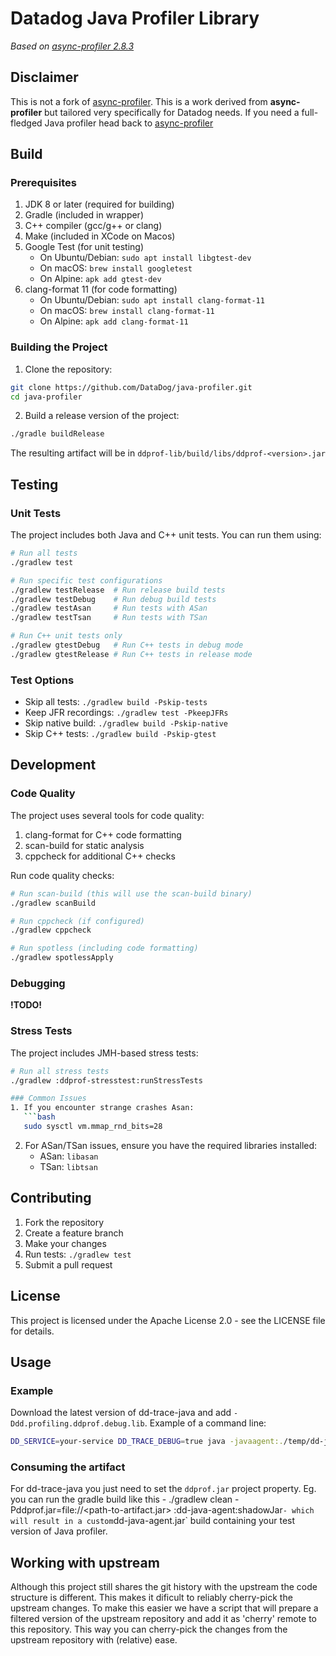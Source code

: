 # Datadog Java Profiler Library
_Based on [async-profiler 2.8.3](https://github.com/jvm-profiling-tools/java-profiler/releases/tag/v2.8.3)_

## Disclaimer
This is not a fork of [async-profiler](https://github.com/jvm-profiling-tools/async-profiler). This is a work derived from __async-profiler__ but tailored very specifically for Datadog needs.
If you need a full-fledged Java profiler head back to [async-profiler](https://github.com/jvm-profiling-tools/async-profiler)

## Build

### Prerequisites
1. JDK 8 or later (required for building)
2. Gradle (included in wrapper)
3. C++ compiler (gcc/g++ or clang)
4. Make (included in XCode on Macos)
5. Google Test (for unit testing)
   - On Ubuntu/Debian: `sudo apt install libgtest-dev`
   - On macOS: `brew install googletest`
   - On Alpine: `apk add gtest-dev`
6. clang-format 11 (for code formatting)
   - On Ubuntu/Debian: `sudo apt install clang-format-11`
   - On macOS: `brew install clang-format-11`
   - On Alpine: `apk add clang-format-11`

### Building the Project
1. Clone the repository:
```bash
git clone https://github.com/DataDog/java-profiler.git
cd java-profiler
```

2. Build a release version of the project:
```bash
./gradle buildRelease
```

The resulting artifact will be in `ddprof-lib/build/libs/ddprof-<version>.jar`

## Testing

### Unit Tests
The project includes both Java and C++ unit tests. You can run them using:

```bash
# Run all tests
./gradlew test

# Run specific test configurations
./gradlew testRelease  # Run release build tests
./gradlew testDebug    # Run debug build tests
./gradlew testAsan     # Run tests with ASan
./gradlew testTsan     # Run tests with TSan

# Run C++ unit tests only
./gradlew gtestDebug   # Run C++ tests in debug mode
./gradlew gtestRelease # Run C++ tests in release mode
```

### Test Options
- Skip all tests: `./gradlew build -Pskip-tests`
- Keep JFR recordings: `./gradlew test -PkeepJFRs`
- Skip native build: `./gradlew build -Pskip-native`
- Skip C++ tests: `./gradlew build -Pskip-gtest`

## Development

### Code Quality
The project uses several tools for code quality:

1. clang-format for C++ code formatting
2. scan-build for static analysis
3. cppcheck for additional C++ checks

Run code quality checks:
```bash
# Run scan-build (this will use the scan-build binary)
./gradlew scanBuild

# Run cppcheck (if configured)
./gradlew cppcheck

# Run spotless (including code formatting)
./gradlew spotlessApply
```

### Debugging
**!TODO!**

### Stress Tests
The project includes JMH-based stress tests:

```bash
# Run all stress tests
./gradlew :ddprof-stresstest:runStressTests

### Common Issues
1. If you encounter strange crashes Asan:
   ```bash
   sudo sysctl vm.mmap_rnd_bits=28
   ```

2. For ASan/TSan issues, ensure you have the required libraries installed:
   - ASan: `libasan`
   - TSan: `libtsan`

## Contributing
1. Fork the repository
2. Create a feature branch
3. Make your changes
4. Run tests: `./gradlew test`
5. Submit a pull request

## License
This project is licensed under the Apache License 2.0 - see the LICENSE file for details.

## Usage

### Example

Download the latest version of dd-trace-java and add `-Ddd.profiling.ddprof.debug.lib`. Example of a command line:
```bash
DD_SERVICE=your-service DD_TRACE_DEBUG=true java -javaagent:./temp/dd-java-agent.jar -Ddd.profiling.enabled=true -Ddd.profiling.ddprof.enabled=true -Ddd.profiling.ddprof.liveheap.enabled=true -Ddd.profiling.upload.period=10 -Ddd.profiling.start-force-first=true -Ddd.profiling.ddprof.debug.lib=~/dd/java-profiler/ddprof-lib/build/lib/main/debug/linux/x64/libjavaProfiler.so -XX:ErrorFile=${PWD}/hs_err_pid%p.log -XX:OnError='java -jar temp/dd-java-agent.jar uploadCrash hs_err_pid%p.log' -jar ./temp/renaissance-gpl-0.15.0.jar akka-uct -r 5
```

### Consuming the artifact

For dd-trace-java you just need to set the `ddprof.jar` project property.
Eg. you can run the gradle build like this - ./gradlew clean -Pddprof.jar=file://<path-to-artifact.jar> :dd-java-agent:shadowJar` - which will result in a custom `dd-java-agent.jar` build containing your test version of Java profiler.

## Working with upstream

Although this project still shares the git history with the upstream the code structure is different. This makes it dificult to reliably
cherry-pick the upstream changes. To make this easier we have a script that will prepare a filtered version of the upstream repository
and add it as 'cherry' remote to this repository. This way you can cherry-pick the changes from the upstream repository with (relative) ease.
